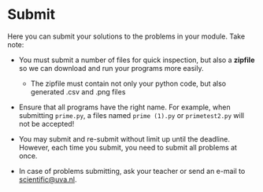 # Submit

Here you can submit your solutions to the problems in your module. Take note:

- You must submit a number of files for quick inspection, but also a **zipfile** so we can download and run your programs more easily.

    - The zipfile must contain not only your python code, but also generated .csv and .png files

- Ensure that all programs have the right name. For example, when submitting `prime.py`, a files named `prime (1).py` or `primetest2.py` will not be accepted!

- You may submit and re-submit without limit up until the deadline. However, each time you submit, you need to submit all problems at once.

- In case of problems submitting, ask your teacher or send an e-mail to <scientific@uva.nl>.
